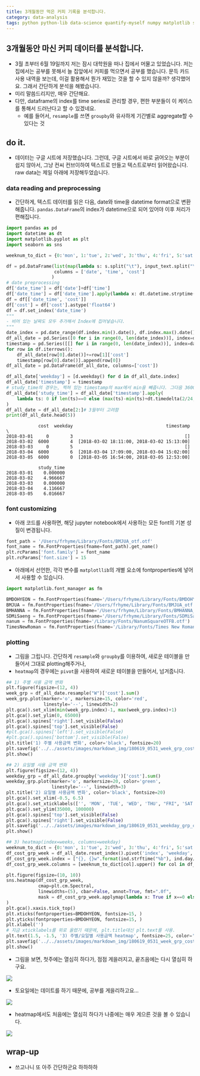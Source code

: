 ```yaml
---
title: 3개월동안 먹은 커피 기록을 분석합니다. 
category: data-analysis
tags: python python-lib data-science quantify-myself numpy matplotlib seaborn pandas time-series
---
```


## 3개월동안 마신 커피 데이터를 분석합니다. 

- 3월 초부터 6월 19일까지 저는 잠시 대학원을 떠나 집에서 머물고 있었습니다. 저는 집에서는 공부를 못해서 늘 집앞에서 커피를 먹으면서 공부를 했습니다. 문득 카드 사용 내역을 보는데, 이걸 활용해서 뭔가 재밌는 것을 할 수 있지 않을까? 생각했어요. 그래서 간단하게 분석을 해봤습니다. 
- 미리 말씀드리지만, 매우 간단해요. 
- 다만, dataframe의 index를 time series로 관리할 경우, 편한 부분들이 이 케이스를 통해서 드러난다고 할 수 있겠네요. 
    - 예를 들어서, `resample`를 쓰면 `groupby`와 유사하게 기간별로 aggregate할 수 있다는 것

## do it. 

- 데이터는 구글 시트에 저장했습니다. 그런데, 구글 시트에서 바로 긁어오는 부분이 쉽지 않아서, 그냥 컨씨 컨브이하여 텍스트로 만들고 텍스트로부터 읽어왔습니다. raw data는 제일 아래에 저장해두었습니다. 

### data reading and preprocessing 

- 간단하게, 텍스트 데이터를 읽은 다음, date와 time을 datetime format으로 변환해줍니다. `pandas.DataFrame`의 index가 datetime으로 되어 있어야 이후 처리가 편해집니다. 

```python
import pandas as pd
import datetime as dt 
import matplotlib.pyplot as plt
import seaborn as sns

weeknum_to_dict = {0:'mon', 1:'tue', 2:'wed', 3:'thu', 4:'fri', 5:'sat', 6:'sun'}

df = pd.DataFrame(list(map(lambda s: s.split("\t"), input_text.split("\n"))), 
                  columns = ['date', 'time', 'cost']
                 )
# date preprocessing
df['date_time'] = df['date']+df['time']
df['date_time'] = df['date_time'].apply(lambda x: dt.datetime.strptime(x, '%Y. %m. %d.%H:%M'))
df = df[['date_time', 'cost']]
df['cost'] = df['cost'].astype('float64')
df = df.set_index('date_time')
"""
- 비어 있는 날짜도 모두 추가해서 Index에 집어넣습니다. 
"""
date_index = pd.date_range(df.index.min().date(), df.index.max().date())
df_all_date = pd.Series([0 for i in range(0, len(date_index))], index=date_index)
timestamp = pd.Series([[] for i in range(0, len(date_index))], index=date_index)
for row in df.iterrows():
    df_all_date[row[0].date()]+=row[1]['cost']
    timestamp[row[0].date()].append(row[0])
df_all_date = pd.DataFrame(df_all_date, columns=['cost'])

df_all_date['weekday'] = [d.weekday() for d in df_all_date.index]
df_all_date['timestamp'] = timestamp
# study_time의 경우는, 찍혀 있는 timestamp의 max에서 min을 빼줍니다. 그다음 3600으로 나누어주면 시간이 됩니다. 
df_all_date['study_time'] = df_all_date['timestamp'].apply(
    lambda ts: 0 if len(ts)==0 else (max(ts)-min(ts)+dt.timedelta(2/24, 0, 0)).seconds/3600
)
df_all_date = df_all_date[2:]# 3월부터 고려함
print(df_all_date.head(5))
```

```
            cost  weekday                                   timestamp  \
2018-03-01     0        3                                          []   
2018-03-02  6000        4  [2018-03-02 18:11:00, 2018-03-02 15:13:00]   
2018-03-03     0        5                                          []   
2018-03-04  6000        6  [2018-03-04 17:09:00, 2018-03-04 15:02:00]   
2018-03-05  6000        0  [2018-03-05 16:54:00, 2018-03-05 12:53:00]   

            study_time  
2018-03-01    0.000000  
2018-03-02    4.966667  
2018-03-03    0.000000  
2018-03-04    4.116667  
2018-03-05    6.016667  
```

### font customizing 

- 아래 코드를 사용하면, 해당 jupyter notebook에서 사용하는 모든 font의 기본 성질이 변경됩니다. 

```python
font_path = '/Users/frhyme/Library/Fonts/BMJUA_otf.otf'
font_name = fm.FontProperties(fname=font_path).get_name()
plt.rcParams['font.family'] = font_name
plt.rcParams['font.size'] = 15
```

- 아래에서 선언한, 각각 변수를 `matplotllib`의 개별 요소에 fontproperties에 넣어서 사용할 수 있습니다. 

```python
import matplotlib.font_manager as fm

BMDOHYEON = fm.FontProperties(fname='/Users/frhyme/Library/Fonts/BMDOHYEON_otf.otf')
BMJUA = fm.FontProperties(fname='/Users/frhyme/Library/Fonts/BMJUA_otf.otf')
BMHANNA = fm.FontProperties(fname='/Users/frhyme/Library/Fonts/BMHANNA_11yrs_otf.otf')
SDMiSaeng = fm.FontProperties(fname='/Users/frhyme/Library/Fonts/SDMiSaeng.ttf')
nanum = fm.FontProperties(fname='/Library/Fonts/NanumSquareOTFB.otf')
TimesNewRoman = fm.FontProperties(fname='/Library/Fonts/Times New Roman.ttf')
```

### plotting 

- 그림을 그립니다. 간단하게 `resample`와 `groupby`를 이용하여, 새로운 테이블을 만들어서 그대로 plotting해주거나, 
- `heatmap`의 경우에는 `pivot`을 사용하여 새로운 테이블을 만들어서, 넘겨줍니다. 

```python
## 1) 주별 사용 금액 변화 
plt.figure(figsize=(12, 4))
week_grp = df_all_date.resample("W")['cost'].sum()
week_grp.plot(marker='o', markersize=15, color='red', 
              linestyle='--', linewidth=2)
plt.gca().set_xlim(min(week_grp.index)-1, max(week_grp.index)+1)
plt.gca().set_ylim(0, 65000)
plt.gca().spines['right'].set_visible(False)
plt.gca().spines['top'].set_visible(False)
#plt.gca().spines['left'].set_visible(False)
#plt.gca().spines['bottom'].set_visible(False)
plt.title('1) 주별 사용금액 변화', color='black', fontsize=20)
plt.savefig('../../assets/images/markdown_img/180619_0531_week_grp_cost.svg')
plt.show()

## 2) 요일별 사용 금액 변화 
plt.figure(figsize=(12, 4))
weekday_grp = df_all_date.groupby('weekday')['cost'].sum()
weekday_grp.plot(marker='o', markersize=20, color='green', 
                 linestyle='--', linewidth=3)
plt.title('2) 요일별 사용금액 변화', color='black', fontsize=20)
plt.gca().set_xlim(-0.5, 6.5)
plt.gca().set_xticklabels(['', 'MON', 'TUE', 'WED', 'THU', "FRI", 'SAT', 'SUN'])
plt.gca().set_ylim(35000, 100000)
plt.gca().spines['top'].set_visible(False)
plt.gca().spines['right'].set_visible(False)
plt.savefig('../../assets/images/markdown_img/180619_0531_weekday_grp_cost.svg')
plt.show()

## 3) heatmap(index=weeks, columns=weekday)
weeknum_to_dict = {0:'mon', 1:'tue', 2:'wed', 3:'thu', 4:'fri', 5:'sat', 6:'sun'}
df_cost_grp_week = df_all_date.reset_index().pivot('index', 'weekday', 'cost').fillna(0).resample('w').sum()
df_cost_grp_week.index = ["{}, {}w".format(ind.strftime("%b"), ind.day//7 + 1) for ind in df_cost_grp_week.index]
df_cost_grp_week.columns = [weeknum_to_dict[col].upper() for col in df_cost_grp_week.columns]

plt.figure(figsize=(10, 10))
sns.heatmap(df_cost_grp_week, 
            cmap=plt.cm.Spectral, 
            linewidths=(5), cbar=False, annot=True, fmt=".0f",
            mask = df_cost_grp_week.applymap(lambda x: True if x==0 else False)
)
plt.gca().xaxis.tick_top() 
plt.xticks(fontproperties=BMDOHYEON, fontsize=15, )
plt.yticks(fontproperties=BMDOHYEON, fontsize=15, )
plt.xlabel('')
# 지금 xticklabels를 위로 올렸기 때문에, plt.title대신 plt.text를 사용. 
plt.text(1.5, -1.5, '3) 주별/요일별 사용금액 heatmap', fontsize=25, color='darkblue')
plt.savefig('../../assets/images/markdown_img/180619_0531_week_grp_cost_heatmap.svg')
plt.show()
```

- 그림을 보면, 첫주에는 열심히 하다가, 점점 게을러지고, 끝즈음에는 다시 열심히 하구요. 

![](/assets/images/markdown_img/180619_0531_week_grp_cost.svg)

- 토요일에는 데이트를 하기 때문에, 공부를 게을리하고요... 

![](/assets/images/markdown_img/180619_0531_weekday_grp_cost.svg)

- heatmap에서도 처음에는 열심히 하다가 나중에는 매우 게으른 것을 볼 수 있습니다. 

![](/assets/images/markdown_img/180619_0531_week_grp_cost_heatmap.svg)

## wrap-up

- 쓰고나니 또 아주 간단하군요 하하하하 

